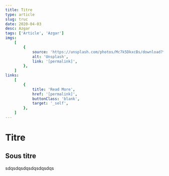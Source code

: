 ```yaml
---
title: Titre
type: article
slug: truc
date: 2020-04-03
desc: Azgar
tags: ['Article', 'Azgar']
imgs:
    [
        {
            source: 'https://unsplash.com/photos/Mc7k5DkxcBs/download?force=true&w=640',
            alt: 'Unsplash',
            link: '[permalink]',
        },
    ]
links:
    [
        {
            title: 'Read More',
            href: '[permalink]',
            buttonClass: 'blank',
            target: '_self',
        },
    ]
---
```


# Titre

## Sous titre

sdqsdqsdqsdqsdqsdqs
